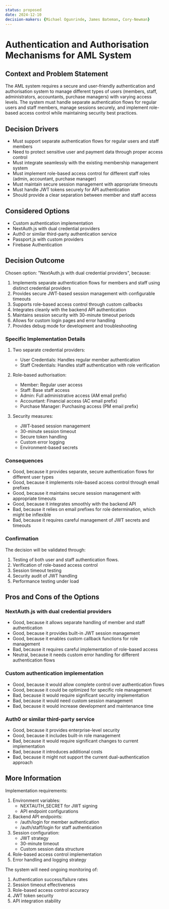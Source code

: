 ```yaml
---
status: proposed
date: 2024-12-10
decision-makers: {Michael Ogunrinde, James Bateman, Cory-Newman}
---
```


# Authentication and Authorisation Mechanisms for AML System

## Context and Problem Statement

The AML system requires a secure and user-friendly authentication and authorisation system to manage different types of users (members, staff, administrators, accountants, purchase managers) with varying access levels. The system must handle separate authentication flows for regular users and staff members, manage sessions securely, and implement role-based access control while maintaining security best practices.

## Decision Drivers

* Must support separate authentication flows for regular users and staff members
* Need to protect sensitive user and payment data through proper access control
* Must integrate seamlessly with the existing membership management system
* Must implement role-based access control for different staff roles (admin, accountant, purchase manager)
* Must maintain secure session management with appropriate timeouts
* Must handle JWT tokens securely for API authentication
* Should provide a clear separation between member and staff access

## Considered Options

* Custom authentication implementation
* NextAuth.js with dual credential providers
* Auth0 or similar third-party authentication service
* Passport.js with custom providers
* Firebase Authentication

## Decision Outcome

Chosen option: "NextAuth.js with dual credential providers", because:

1. Implements separate authentication flows for members and staff using distinct credential providers
2. Provides secure JWT-based session management with configurable timeouts
3. Supports role-based access control through custom callbacks
4. Integrates cleanly with the backend API authentication
5. Maintains session security with 30-minute timeout periods
6. Allows for custom login pages and error handling
7. Provides debug mode for development and troubleshooting

### Specific Implementation Details

1. Two separate credential providers:
   * User Credentials: Handles regular member authentication
   * Staff Credentials: Handles staff authentication with role verification

2. Role-based authorisation:
   * Member: Regular user access
   * Staff: Base staff access
   * Admin: Full administrative access (AM email prefix)
   * Accountant: Financial access (AC email prefix)
   * Purchase Manager: Purchasing access (PM email prefix)

3. Security measures:
   * JWT-based session management
   * 30-minute session timeout
   * Secure token handling
   * Custom error logging
   * Environment-based secrets

### Consequences

* Good, because it provides separate, secure authentication flows for different user types
* Good, because it implements role-based access control through email prefixes
* Good, because it maintains secure session management with appropriate timeouts
* Good, because it integrates smoothly with the backend API
* Bad, because it relies on email prefixes for role determination, which might be inflexible
* Bad, because it requires careful management of JWT secrets and timeouts

### Confirmation

The decision will be validated through:

1. Testing of both user and staff authentication flows.
2. Verification of role-based access control
3. Session timeout testing
4. Security audit of JWT handling
5. Performance testing under load

## Pros and Cons of the Options

### NextAuth.js with dual credential providers

* Good, because it allows separate handling of member and staff authentication
* Good, because it provides built-in JWT session management
* Good, because it enables custom callback functions for role management
* Bad, because it requires careful implementation of role-based access
* Neutral, because it needs custom error handling for different authentication flows

### Custom authentication implementation

* Good, because it would allow complete control over authentication flows
* Good, because it could be optimized for specific role management
* Bad, because it would require significant security implementation
* Bad, because it would need custom session management
* Bad, because it would increase development and maintenance time

### Auth0 or similar third-party service

* Good, because it provides enterprise-level security
* Good, because it includes built-in role management
* Bad, because it would require significant changes to current implementation
* Bad, because it introduces additional costs
* Bad, because it might not support the current dual-authentication approach

## More Information

Implementation requirements:

1. Environment variables:
   * NEXTAUTH_SECRET for JWT signing
   * API endpoint configurations
2. Backend API endpoints:
   * /auth/login for member authentication
   * /auth/staff/login for staff authentication
3. Session configuration:
   * JWT strategy
   * 30-minute timeout
   * Custom session data structure
4. Role-based access control implementation
5. Error handling and logging strategy

The system will need ongoing monitoring of:

1. Authentication success/failure rates
2. Session timeout effectiveness
3. Role-based access control accuracy
4. JWT token security
5. API integration stability
